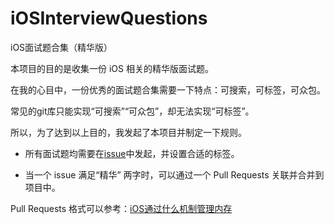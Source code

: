 # iOSInterviewQuestions
iOS面试题合集（精华版）

本项目的目的是收集一份 iOS 相关的精华版面试题。

在我的心目中，一份优秀的面试题合集需要一下特点：可搜索，可标签，可众包。

常见的git库只能实现“可搜索”“可众包”，却无法实现“可标签”。

所以，为了达到以上目的，我发起了本项目并制定一下规则。

*  所有面试题均需要在[issue](https://github.com/sunbohong/iOSInterviewQuestions/issues)中发起，并设置合适的标签。

*  当一个 issue 满足“精华” 两字时，可以通过一个 Pull Requests 关联并合并到项目中。



Pull Requests 格式可以参考：[iOS通过什么机制管理内存](https://github.com/sunbohong/iOSInterviewQuestions/blob/master/1.md)
 

